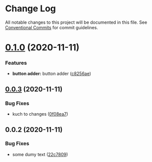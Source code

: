 # Change Log

All notable changes to this project will be documented in this file.
See [Conventional Commits](https://conventionalcommits.org) for commit guidelines.

# [0.1.0](https://github.com/AbhishekSenSharma/semver-libs/compare/button@0.0.3...button@0.1.0) (2020-11-11)


### Features

* **button adder:** button adder ([c8256ae](https://github.com/AbhishekSenSharma/semver-libs/commit/c8256ae52c0ab14a63eef7779d962b9b7eda897d))





## [0.0.3](https://github.com/AbhishekSenSharma/semver-libs/compare/button@0.0.2...button@0.0.3) (2020-11-11)


### Bug Fixes

* kuch to changes ([0f08ea7](https://github.com/AbhishekSenSharma/semver-libs/commit/0f08ea7c560dc58dff41ec703a4ea0d3c34fb315))





## 0.0.2 (2020-11-11)


### Bug Fixes

* some dumy text ([22c7809](https://github.com/AbhishekSenSharma/semver-libs/commit/22c7809dd3ea14ccf6d41883adc859d26e24f08b))
